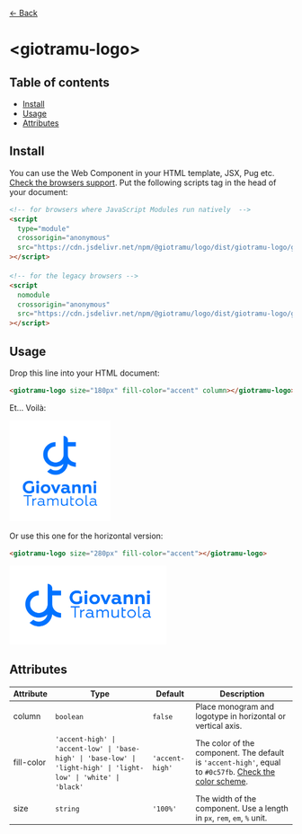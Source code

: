 [← Back](../README.md)

# \<giotramu-logo>

## Table of contents

- [Install](#install)
- [Usage](#usage)
- [Attributes](#attributes)

## Install

You can use the Web Component in your HTML template, JSX, Pug etc. [Check the browsers support](./browsers-support.md).
Put the following scripts tag in the head of your document:

```html
<!-- for browsers where JavaScript Modules run natively  -->
<script
  type="module"
  crossorigin="anonymous"
  src="https://cdn.jsdelivr.net/npm/@giotramu/logo/dist/giotramu-logo/giotramu-logo.esm.js"
></script>

<!-- for the legacy browsers -->
<script
  nomodule
  crossorigin="anonymous"
  src="https://cdn.jsdelivr.net/npm/@giotramu/logo/dist/giotramu-logo/giotramu-logo.js"
></script>
```

## Usage

Drop this line into your HTML document:

```html
<giotramu-logo size="180px" fill-color="accent" column></giotramu-logo>
```

Et... Voilà:

<img width="180px" src="../resources/svg/logo-vertical.svg" alt="Giovanni Tramutola Vertical Logo" />

Or use this one for the horizontal version:

```html
<giotramu-logo size="280px" fill-color="accent"></giotramu-logo>
```

<img width="280px" src="../resources/svg/logo-horizontal.svg" alt="Giovanni Tramutola Horizontal Logo" />

## Attributes

<table>
  <thead>
    <tr>
      <th>Attribute</th>
      <th>Type</th>
      <th>Default</th>
      <th>Description</th>
    </tr>
  <tbody>
    <tr>
      <td>column</td>
      <td><code>boolean</code></td>
      <td><code>false</code></td>
      <td>Place monogram and logotype in horizontal or vertical axis.</td>
    </tr>
    <tr>
      <td>fill-color</td>
      <td><code>'accent-high' | 'accent-low' | 'base-high' | 'base-low' | 'light-high' | 'light-low' | 'white' | 'black'</code></td>
      <td><code>'accent-high'</code></td>
      <td>The color of the component. The default is <code>'accent-high'</code>, equal to <code>#0c57fb</code>. <a href="./color-scheme.md" title="Color scheme">Check the color scheme</a>.</td>
    </tr>
    <tr>
      <td>size</td>
      <td><code>string</code></td>
      <td><code>'100%'</code></td>
      <td>The width of the component. Use a length in <code>px</code>, <code>rem</code>, <code>em</code>, <code>%</code> unit.
      </td>
    <tr>
  </tbody>
</table>
